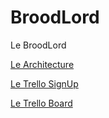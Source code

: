 # BroodLord

Le BroodLord


[Le Architecture](https://docs.google.com/presentation/d/1wWnbqAWqjOR_f-JVBWSQK-ADbVVhue8wcy0dzkIuUHg/edit?usp=sharing)

[Le Trello SignUp](https://trello.com/herpderp1/recommend)

[Le Trello Board](https://trello.com/b/hVrwZ8AB/broodlord)
